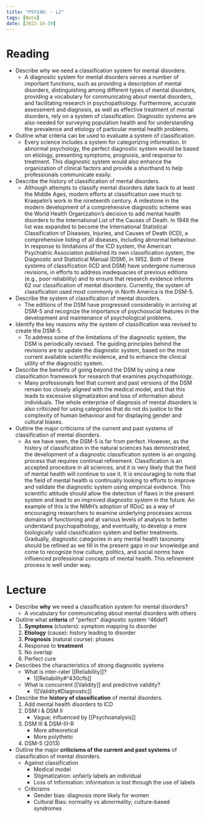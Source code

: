 ```yaml
---
title: "PSY240: - L2"
tags: [Note]
date: [2022-10-19]
---
```



# Reading

- Describe why we need a classification system for mental disorders.
    - A diagnostic system for mental disorders serves a number of important functions, such as providing a description of mental disorders, distinguishing among different types of mental disorders, providing a vocabulary for communicating about mental disorders, and facilitating research in psychopathology. Furthermore, accurate assessment and diagnosis, as well as effective treatment of mental disorders, rely on a system of classification. Diagnostic systems are also needed for surveying population health and for understanding the prevalence and etiology of particular mental health problems.
- Outline what criteria can be used to evaluate a system of classification.
    - Every science includes a system for categorizing information. In abnormal psychology, the perfect diagnostic system would be based on etiology, presenting symptoms, prognosis, and response to treatment. This diagnostic system would also enhance the organization of clinical factors and provide a shorthand to help professionals communicate easily.
- Describe the history of classification of mental disorders.
    - Although attempts to classify mental disorders date back to at least the Middle Ages, modern efforts at classification owe much to Kraepelin’s work in the nineteenth century. A milestone in the modern development of a comprehensive diagnostic scheme was the World Health Organization’s decision to add mental health disorders to the International List of the Causes of Death. In 1948 the list was expanded to become the International Statistical Classification of Diseases, Injuries, and Causes of Death (ICD), a comprehensive listing of all diseases, including abnormal behaviour. In response to limitations of the ICD system, the American Psychiatric Association published its own classification system, the Diagnostic and Statistical Manual (DSM), in 1952. Both of these systems of classification (ICD and DSM) have undergone numerous revisions, in efforts to address inadequacies of previous editions (e.g., poor reliability) and to ensure that research evidence informs 62 our classification of mental disorders. Currently, the system of classification used most commonly in North America is the DSM-5.
- Describe the system of classification of mental disorders.
    - The editions of the DSM have progressed considerably in arriving at DSM-5 and recognize the importance of psychosocial features in the development and maintenance of psychological problems.
- Identify the key reasons why the system of classification was revised to create the DSM-5.
    - To address some of the limitations of the diagnostic system, the DSM is periodically revised. The guiding principles behind the revisions are to update the diagnostic system, based on the most current available scientific evidence, and to enhance the clinical utility of the diagnostic system.
- Describe the benefits of going beyond the DSM by using a new classification framework for research that examines psychopathology.
    - Many professionals feel that current and past versions of the DSM remain too closely aligned with the medical model, and that this leads to excessive stigmatization and loss of information about individuals. The whole enterprise of diagnosis of mental disorders is also criticized for using categories that do not do justice to the complexity of human behaviour and for displaying gender and cultural biases.
- Outline the major criticisms of the current and past systems of classification of mental disorders.
    - As we have seen, the DSM-5 is far from perfect. However, as the history of classification in the natural sciences has demonstrated, the development of a diagnostic classification system is an ongoing process that requires continual refinement. Classification is an accepted procedure in all sciences, and it is very likely that the field of mental health will continue to use it. It is encouraging to note that the field of mental health is continually looking to efforts to improve and validate the diagnostic system using empirical evidence. This scientific attitude should allow the detection of flaws in the present system and lead to an improved diagnostic system in the future. An example of this is the NIMH’s adoption of RDoC as a way of encouraging researchers to examine underlying processes across domains of functioning and at various levels of analysis to better understand psychopathology, and eventually, to develop a more biologically valid classification system and better treatments. Gradually, diagnostic categories in any mental health taxonomy should be refined as we fill in the present gaps in our knowledge and come to recognize how culture, politics, and social norms have influenced professional concepts of mental health. This refinement process is well under way.

# Lecture

- Describe **why** we need a classification system for mental disorders?
    - A vocabulary for communicating about mental disorders with others
- Outline what **criteria** of "perfect" diagnostic system ^46def1
    1. **Symptoms** (clusters): symptom mapping to disorder
    2. **Etiology** (cause): history leading to disorder
    3. **Prognosis** (natural course): phases
    4. Response to **treatment**
    5. No overlap
    6. Perfect cure
- Describes the characteristics of strong diagnostic systems
    - What is inter-rater [[Reliability]]?
        - ![[Reliability#^430cfb]]
    - What is concurrent [[Validity]] and predictive validity?
        - ![[Validity#Diagnostic]]
- Describe the **history of classification** of mental disorders.
    1. Add mental health disorders to ICD
    2. DSM I & DSM II
        - Vague; influenced by [[Psychoanalysis]]
    3. DSM III & DSM-III-R
        - More atheoretical
        - More polythetic
    4. DSM-5 (2013)
- Outline the major **criticisms of the current and past systems** of classification of mental disorders.
    - Against classification
        - Medical model
        - Stigmatization: unfairly labels an individual
        - Loss of Information: information is lost through the use of labels
    - Criticisms
        - Gender bias: diagnosis more likely for women
        - Cultural Bias: normality vs abnormality; culture-based syndromes
